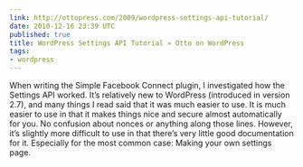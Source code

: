 ```yaml
---
link: http://ottopress.com/2009/wordpress-settings-api-tutorial/
date: 2010-12-16 23:39 UTC
published: true
title: WordPress Settings API Tutorial » Otto on WordPress
tags:
- wordpress
---
```


When writing the Simple Facebook Connect plugin, I investigated how the Settings API worked. It’s relatively new to WordPress (introduced in version 2.7), and many things I read said that it was much easier to use.
It is much easier to use in that it makes things nice and secure almost automatically for you. No confusion about nonces or anything along those lines. However, it’s slightly more difficult to use in that there’s very little good documentation for it. Especially for the most common case: Making your own settings page.
